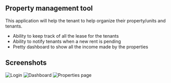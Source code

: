 ## Property management tool

This application will help the tenant to help organize their property/units and tenants.

- Ability to keep track of all the lease for the tenants
- Ability to notify tenants when a new rent is pending
- Pretty dashboard to show all the income made by the properties

## Screenshots
![Login](https://imgur.com/cEZbsVl.jpg)
![Dashboard](https://i.imgur.com/g7M26dq.jpg)
![Properties page](https://imgur.com/MdIeoPL.jpg)
